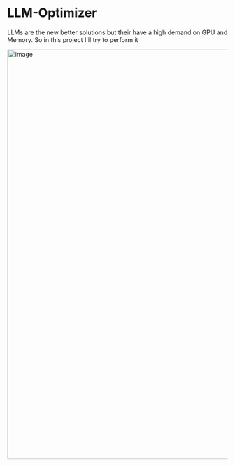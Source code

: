 # LLM-Optimizer

LLMs are the new better solutions but their have a high demand on GPU and Memory. So in this project I'll try to perform it

<img width="935" alt="image" src="https://github.com/hackcheek/LLM-Optimizer/assets/100692964/4dc524b8-496f-4fd5-a986-a06d80c458a6">
